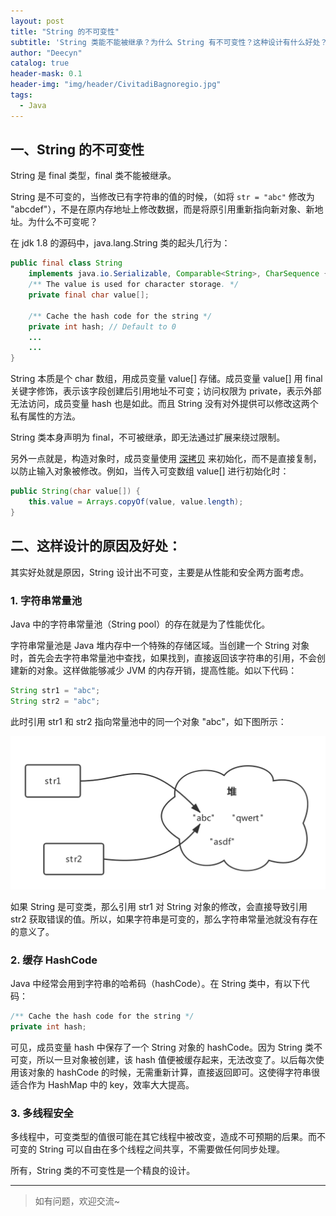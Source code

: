 ```yaml
---
layout: post
title: "String 的不可变性"
subtitle: 'String 类能不能被继承？为什么 String 有不可变性？这种设计有什么好处？'
author: "Deecyn"
catalog: true
header-mask: 0.1
header-img: "img/header/CivitadiBagnoregio.jpg"
tags:
  - Java
---
```



## 一、String 的不可变性

String 是 final 类型，final 类不能被继承。

String 是不可变的，当修改已有字符串的值的时候，（如将 `str = "abc"` 修改为 "abcdef"），不是在原内存地址上修改数据，而是将原引用重新指向新对象、新地址。为什么不可变呢？

在 jdk 1.8 的源码中，java.lang.String 类的起头几行为：

```java
public final class String
    implements java.io.Serializable, Comparable<String>, CharSequence {
    /** The value is used for character storage. */
    private final char value[];
    
    /** Cache the hash code for the string */
    private int hash; // Default to 0
    ...
    ...
}
```

String 本质是个 char 数组，用成员变量 value[] 存储。成员变量 value[] 用 final 关键字修饰，表示该字段创建后引用地址不可变；访问权限为 private，表示外部无法访问，成员变量 hash 也是如此。而且 String 没有对外提供可以修改这两个私有属性的方法。

String 类本身声明为 final，不可被继承，即无法通过扩展来绕过限制。

另外一点就是，构造对象时，成员变量使用 [深拷贝](https://cloud.tencent.com/developer/article/1386567) 来初始化，而不是直接复制，以防止输入对象被修改。例如，当传入可变数组 value[] 进行初始化时：

```java
public String(char value[]) {
    this.value = Arrays.copyOf(value, value.length);
}
```

## 二、这样设计的原因及好处：

其实好处就是原因，String 设计出不可变，主要是从性能和安全两方面考虑。

### 1. 字符串常量池

Java 中的字符串常量池（String pool）的存在就是为了性能优化。

字符串常量池是 Java 堆内存中一个特殊的存储区域。当创建一个 String 对象时，首先会去字符串常量池中查找，如果找到，直接返回该字符串的引用，不会创建新的对象。这样做能够减少 JVM 的内存开销，提高性能。如以下代码：

```java
String str1 = "abc";
String str2 = "abc";
```

此时引用 str1 和 str2 指向常量池中的同一个对象 "abc"，如下图所示：

![String常量池](/img/java/string_pool_example.png)

如果 String 是可变类，那么引用 str1 对 String 对象的修改，会直接导致引用 str2 获取错误的值。所以，如果字符串是可变的，那么字符串常量池就没有存在的意义了。

### 2. 缓存 HashCode

Java 中经常会用到字符串的哈希码（hashCode）。在 String 类中，有以下代码：

```java
/** Cache the hash code for the string */
private int hash; 
```

可见，成员变量 hash 中保存了一个 String 对象的 hashCode。因为 String 类不可变，所以一旦对象被创建，该 hash 值便被缓存起来，无法改变了。以后每次使用该对象的 hashCode 的时候，无需重新计算，直接返回即可。这使得字符串很适合作为 HashMap 中的 key，效率大大提高。

### 3. 多线程安全

多线程中，可变类型的值很可能在其它线程中被改变，造成不可预期的后果。而不可变的 String 可以自由在多个线程之间共享，不需要做任何同步处理。

所有，String 类的不可变性是一个精良的设计。

-----

> 如有问题，欢迎交流~